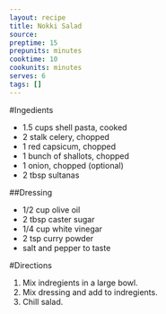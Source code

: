 ```yaml
---
layout: recipe
title: Nokki Salad
source: 
preptime: 15
prepunits: minutes
cooktime: 10
cookunits: minutes
serves: 6
tags: []
---
```

#Ingedients
* 1.5 cups shell pasta, cooked
* 2 stalk celery, chopped
* 1 red capsicum, chopped
* 1 bunch of shallots, chopped
* 1 onion, chopped (optional)
* 2 tbsp sultanas

##Dressing

* 1/2 cup olive oil
* 2 tbsp caster sugar
* 1/4 cup white vinegar
* 2 tsp curry powder
* salt and pepper to taste

#Directions
1. Mix indregients in a large bowl.
2. Mix dressing and add to indregients. 
3. Chill salad.
